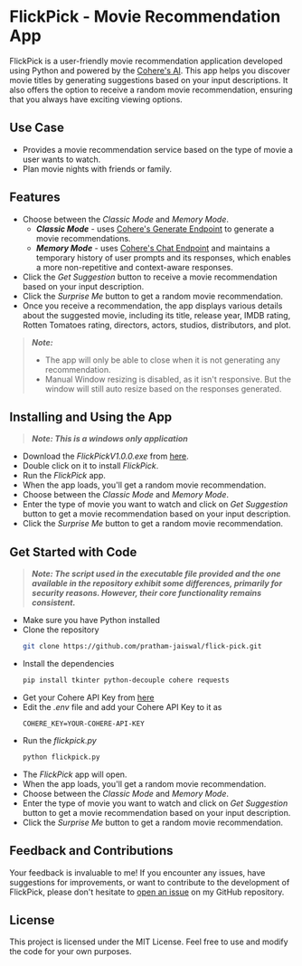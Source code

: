 # FlickPick - Movie Recommendation App
FlickPick is a user-friendly movie recommendation application developed using Python and powered by the [Cohere's AI](https://cohere.com/). This app helps you discover movie titles by generating suggestions based on your input descriptions. It also offers the option to receive a random movie recommendation, ensuring that you always have exciting viewing options.

## Use Case
- Provides a movie recommendation service based on the type of movie a user wants to watch.
- Plan movie nights with friends or family.

## Features
- Choose between the *Classic Mode* and *Memory Mode*.
    - ***Classic Mode*** - uses [Cohere's Generate Endpoint](https://docs.cohere.com/reference/generate) to generate a movie recommendations.
    - ***Memory Mode*** - uses [Cohere's Chat Endpoint](https://docs.cohere.com/reference/chat) and maintains a temporary history of user prompts and its responses, which enables a more non-repetitive and context-aware responses.
- Click the *Get Suggestion* button to receive a movie recommendation based on your input description.
- Click the *Surprise Me* button to get a random movie recommendation.
- Once you receive a recommendation, the app displays various details about the suggested movie, including its title, release year, IMDB rating, Rotten Tomatoes rating, directors, actors, studios, distributors, and plot.
> ***Note:***
> - The app will only be able to close when it is not generating any recommendation.
> - Manual Window resizing is disabled, as it isn't responsive. But the window will still auto resize based on the responses generated.

## Installing and Using the App
> ***Note: This is a windows only application***
- Download the *FlickPickV1.0.0.exe* from [here](https://github.com/pratham-jaiswal/flick-pick/releases/tag/Latest).
- Double click on it to install *FlickPick*.
- Run the *FlickPick* app.
- When the app loads, you'll get a random movie recommendation.
- Choose between the *Classic Mode* and *Memory Mode*.
- Enter the type of movie you want to watch and click on *Get Suggestion* button to get a movie recommendation based on your input description.
- Click the *Surprise Me* button to get a random movie recommendation.

## Get Started with Code
> ***Note: The script used in the executable file provided and the one available in the repository exhibit some differences, primarily for security reasons. However, their core functionality remains consistent.***
- Make sure you have Python installed
- Clone the repository
    ```sh
    git clone https://github.com/pratham-jaiswal/flick-pick.git
    ```
- Install the dependencies
    ```sh
    pip install tkinter python-decouple cohere requests
    ```
- Get your Cohere API Key from [here](https://dashboard.cohere.com/api-keys)
- Edit the *.env* file and add your Cohere API Key to it as
    ```.env
    COHERE_KEY=YOUR-COHERE-API-KEY
    ```
- Run the *flickpick.py*
    ```sh
    python flickpick.py
    ```
- The *FlickPick* app will open.
- When the app loads, you'll get a random movie recommendation.
- Choose between the *Classic Mode* and *Memory Mode*.
- Enter the type of movie you want to watch and click on *Get Suggestion* button to get a movie recommendation based on your input description.
- Click the *Surprise Me* button to get a random movie recommendation.

## Feedback and Contributions
Your feedback is invaluable to me! If you encounter any issues, have suggestions for improvements, or want to contribute to the development of FlickPick, please don't hesitate to [open an issue](https://github.com/pratham-jaiswal/flick-pick/issues) on my GitHub repository.

## License
This project is licensed under the MIT License. Feel free to use and modify the code for your own purposes.